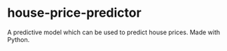 # house-price-predictor
A predictive model which can be used to predict house prices. Made with Python.
